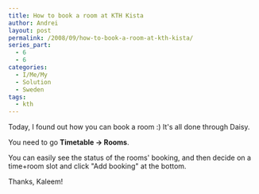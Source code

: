 ```yaml
---
title: How to book a room at KTH Kista
author: Andrei
layout: post
permalink: /2008/09/how-to-book-a-room-at-kth-kista/
series_part:
  - 6
  - 6
categories:
  - I/Me/My
  - Solution
  - Sweden
tags:
  - kth
---
```

Today, I found out how you can book a room :) It's all done through Daisy.

You need to go **Timetable -> Rooms**.

You can easily see the status of the rooms' booking, and then decide on a time+room slot and click "Add booking" at the bottom.



Thanks, Kaleem!